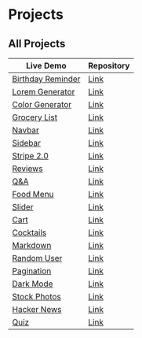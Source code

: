 # Projects

## All Projects

<table>
    <thead>
        <tr>
            <th >Live Demo</th>
            <th >Repository </th>
        </tr>
    </thead>
    <tbody>
        <tr>
            <td>
                <a 
                href="https://birthday-reminder-47d2c8.netlify.app/"
                target="_blank"
                >
                Birthday Reminder
                </a>
            </td>
            <td>
                <a 
                href="https://github.com/VentsiGeorgiev/react-tutorial-and-projects/tree/main/projects/bday-reminder"
                target="_blank"
                >
                Link
                </a>
            </td>
        </tr>
        <tr>
            <td>
                <a 
                href="https://lorem-generator-00f98f.netlify.app/"
                target="_blank"
                >
                Lorem Generator
                </a>
            </td>
            <td>
                <a 
                href="https://github.com/VentsiGeorgiev/react-tutorial-and-projects/tree/main/projects/lorem-generator"
                target="_blank"
                >
                Link
                </a>
            </td>
        </tr>
        <tr>
            <td>
                <a 
                href="https://color-generator-850bfe.netlify.app/"
                target="_blank"
                >
                Color Generator
                </a>
            </td>
            <td>
                <a 
                href="https://github.com/VentsiGeorgiev/react-tutorial-and-projects/tree/main/projects/color-generator"
                target="_blank"
                >
                Link
                </a>
            </td>
        </tr>
        <tr>
            <td>
                <a 
                href="https://grocery-list-0aa1b1.netlify.app/"
                target="_blank"
                >
                Grocery List
                </a>
            </td>
            <td>
                <a 
                href="https://github.com/VentsiGeorgiev/react-tutorial-and-projects/tree/main/projects/grocery-list"
                target="_blank"
                >
                Link
                </a>
            </td>
        </tr>
        <tr>
            <td>
                <a 
                href="https://navbar-ae81ef.netlify.app/"
                target="_blank"
                >
                Navbar
                </a>
            </td>
            <td>
                <a 
                href="https://github.com/VentsiGeorgiev/react-tutorial-and-projects/tree/main/projects/navbar"
                target="_blank"
                >
                Link
                </a>
            </td>
        </tr>
        <tr>
            <td>
                <a 
                href="https://sidebar-aeea7d.netlify.app/"
                target="_blank"
                >
                Sidebar
                </a>
            </td>
            <td>
                <a 
                href="https://github.com/VentsiGeorgiev/react-tutorial-and-projects/tree/main/projects/sidebar"
                target="_blank"
                >
                Link
                </a>
            </td>
        </tr>
        <tr>
            <td>
                <a 
                href="https://stripe-2-d115cc.netlify.app/"
                target="_blank"
                >
                Stripe 2.0
                </a>
            </td>
            <td>
                <a 
                href="https://github.com/VentsiGeorgiev/react-tutorial-and-projects/tree/main/projects/stripe-clone"
                target="_blank"
                >
                Link
                </a>
            </td>
        </tr>
        <tr>
            <td>
                <a 
                href="https://reviews-1ea56f.netlify.app/"
                target="_blank"
                >
                Reviews
                </a>
            </td>
            <td>
                <a 
                href="https://github.com/VentsiGeorgiev/react-tutorial-and-projects/tree/main/projects/reviews"
                target="_blank"
                >
                Link
                </a>
            </td>
        </tr>
        <tr>
            <td>
                <a 
                href="https://qa-a93225.netlify.app/"
                target="_blank"
                >
                Q&A
                </a>
            </td>
            <td>
                <a 
                href="https://github.com/VentsiGeorgiev/react-tutorial-and-projects/tree/main/projects/accordion"
                target="_blank"
                >
                Link
                </a>
            </td>
        </tr>
        <tr>
            <td>
                <a 
                href="https://food-menu-e78227.netlify.app/"
                target="_blank"
                >
                Food Menu
                </a>
            </td>
            <td>
                <a 
                href="https://github.com/VentsiGeorgiev/react-tutorial-and-projects/tree/main/projects/food-menu"
                target="_blank"
                >
                Link
                </a>
            </td>
        </tr>
        <tr>
            <td>
                <a 
                href="https://slider-0d1824.netlify.app/"
                target="_blank"
                >
                Slider
                </a>
            </td>
            <td>
                <a 
                href="https://github.com/VentsiGeorgiev/react-tutorial-and-projects/tree/main/projects/slider"
                target="_blank"
                >
                Link
                </a>
            </td>
        </tr>
        <tr>
            <td>
                <a 
                href="https://cart-6a0c40.netlify.app/"
                target="_blank"
                >
                Cart
                </a>
            </td>
            <td>
                <a 
                href="https://github.com/VentsiGeorgiev/react-tutorial-and-projects/tree/main/projects/cart"
                target="_blank"
                >
                Link
                </a>
            </td>
        </tr>
        <tr>
            <td>
                <a 
                href="https://cocktails-ca2c4d.netlify.app/"
                target="_blank"
                >
                Cocktails
                </a>
            </td>
            <td>
                <a 
                href="https://github.com/VentsiGeorgiev/react-tutorial-and-projects/tree/main/projects/cocktails"
                target="_blank"
                >
                Link
                </a>
            </td>
        </tr>
        <tr>
            <td>
                <a 
                href="https://markdown-f6a1ca.netlify.app/"
                target="_blank"
                >
                Markdown
                </a>
            </td>
            <td>
                <a 
                href="https://github.com/VentsiGeorgiev/react-tutorial-and-projects/tree/main/projects/markdown"
                target="_blank"
                >
                Link
                </a>
            </td>
            <tr>
            <td>
                <a 
                href="https://random-user-60ca3c.netlify.app/"
                target="_blank"
                >
                Random User
                </a>
            </td>
            <td>
                <a 
                href="https://github.com/VentsiGeorgiev/react-tutorial-and-projects/tree/main/projects/random-user"
                target="_blank"
                >
                Link
                </a>
            </td>
            </tr>
            <tr>
            <td>
                <a 
                href="https://pagination-5a3c2b.netlify.app/"
                target="_blank"
                >
                Pagination
                </a>
            </td>
            <td>
                <a 
                href="https://github.com/VentsiGeorgiev/react-tutorial-and-projects/tree/main/projects/pagination"
                target="_blank"
                >
                Link
                </a>
            </td>
            </tr>
            <tr>
            <td>
                <a 
                href="https://dark-mode-eae40e.netlify.app/"
                target="_blank"
                >
                Dark Mode
                </a>
            </td>
            <td>
                <a 
                href="https://github.com/VentsiGeorgiev/react-tutorial-and-projects/tree/main/projects/dark-mode"
                target="_blank"
                >
                Link
                </a>
            </td>
            </tr>
            <tr>
            <td>
                <a 
                href="https://stock-photos-68d44d.netlify.app/"
                target="_blank"
                >
                Stock Photos
                </a>
            </td>
            <td>
                <a 
                href="https://github.com/VentsiGeorgiev/react-tutorial-and-projects/tree/main/projects/stock-photos"
                target="_blank"
                >
                Link
                </a>
            </td>
            </tr>
            <tr>
            <td>
                <a 
                href="https://hacker-news-6e7649.netlify.app/"
                target="_blank"
                >
                Hacker News
                </a>
            </td>
            <td>
                <a 
                href="https://github.com/VentsiGeorgiev/react-tutorial-and-projects/tree/main/projects/hacker-news"
                target="_blank"
                >
                Link
                </a>
            </td>
            </tr>
            <tr>
            <td>
                <a 
                href="https://quiz-14d501.netlify.app/"
                target="_blank"
                >
                Quiz
                </a>
            </td>
            <td>
                <a 
                href="https://github.com/VentsiGeorgiev/react-tutorial-and-projects/tree/main/projects/quiz"
                target="_blank"
                >
                Link
                </a>
            </td>
            </tr>
        </tr>
    </tbody>
</table>

